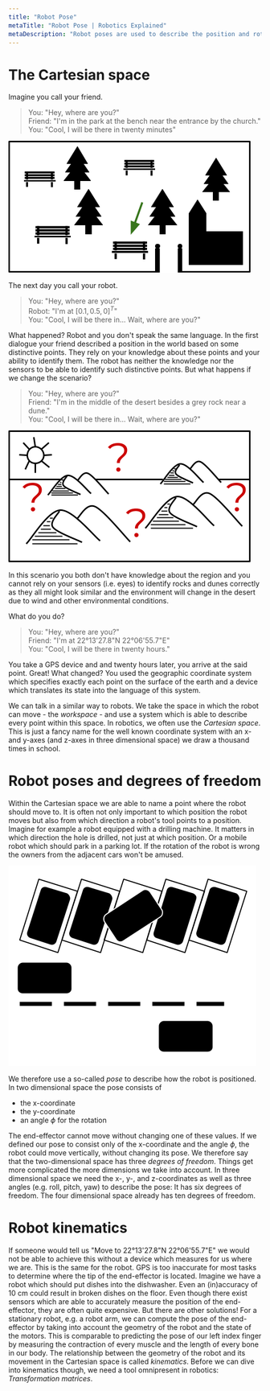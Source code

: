 ```yaml
---
title: "Robot Pose"
metaTitle: "Robot Pose | Robotics Explained"
metaDescription: "Robot poses are used to describe the position and rotation of a robot's end-effector in the workspace."
---
```


# The Cartesian space

Imagine you call your friend.  
>You: "Hey, where are you?"  
>Friend: "I'm in the park at the bench near the entrance by the church."  
>You: "Cool, I will be there in twenty minutes"  

![park](../images/robotposes/park.png "Park")

The next day you call your robot.  
>You: "Hey, where are you?"  
>Robot: "I'm at $[0.1, 0.5, 0]^T$"  
>You: "Cool, I will be there in... Wait, where are you?"  

What happened? Robot and you don't speak the same language. In the first dialogue your friend described a position in the world based on some distinctive points. They rely on your knowledge about these points and your ability to identify them. The robot has neither the knowledge nor the sensors to be able to identify such distinctive points. But what happens if we change the scenario?

>You: "Hey, where are you?"  
>Friend: "I'm in the middle of the desert besides a grey rock near a dune."  
>You: "Cool, I will be there in... Wait, where are you?"  

![desert](../images/robotposes/desert.png "Desert")

In this scenario you both don't have knowledge about the region and you cannot rely on your sensors (i.e. eyes) to identify rocks and dunes correctly as they all might look similar and the environment will change in the desert due to wind and other environmental conditions.

What do you do?  
>You: "Hey, where are you?"  
>Friend: "I'm at 22°13'27.8"N 22°06'55.7"E"  
>You: "Cool, I will be there in twenty hours."  

You take a GPS device and and twenty hours later, you arrive at the said point. Great! What changed? You used the geographic coordinate system which specifies exactly each point on the surface of the earth and a device which translates its state into the language of this system.

We can talk in a similar way to robots. We take the space in which the robot can move - the *workspace* - and use a system which is able to describe every point within this space. In robotics, we often use the *Cartesian space*. This is just a fancy name for the well known coordinate system with an x- and y-axes (and z-axes in three dimensional space) we draw a thousand times in school.

# Robot poses and degrees of freedom

Within the Cartesian space we are able to name a point where the robot should move to. It is often not only important to which position the robot moves but also from which direction a robot's tool points to a position. Imagine for example a robot equipped with a drilling machine. It matters in which direction the hole is drilled, not just at which position. Or a mobile robot which should park in a parking lot. If the rotation of the robot is wrong the owners from the adjacent cars won't be amused.

![cars](../images/robotposes/car.png "Cars")

We therefore use a so-called *pose* to describe how the robot is positioned. In two dimensional space the pose consists of 

* the x-coordinate
* the y-coordinate 
* an angle $\phi$ for the rotation

The end-effector cannot move without changing one of these values. If we defined our pose to consist only of the x-coordinate and the angle $\phi$, the robot could move vertically, without changing its pose. We therefore say that the two-dimensional space has three *degrees of freedom*. Things get more complicated the more dimensions we take into account. In three dimensional space we need the x-, y-, and z-coordinates as well as three angles (e.g. roll, pitch, yaw) to describe the pose: It has six degrees of freedom. The four dimensional space already has ten degrees of freedom.

# Robot kinematics

If someone would tell us "Move to 22°13'27.8"N 22°06'55.7"E" we would not be able to achieve this without a device which measures for us where we are. This is the same for the robot. GPS is too inaccurate for most tasks to determine where the tip of the end-effector is located. Imagine we have a robot which should put dishes into the dishwasher. Even an (in)accuracy of 10 cm could result in broken dishes on the floor. Even though there exist sensors which are able to accurately measure the position of the end-effector, they are often quite expensive. But there are other solutions! For a stationary robot, e.g. a robot arm, we can compute the pose of the end-effector by taking into account the geometry of the robot and the state of the motors. This is comparable to predicting the pose of our left index finger by measuring the contraction of every muscle and the length of every bone in our body. The relationship between the geometry of the robot and its movement in the Cartesian space is called *kinematics*. Before we can dive into kinematics though, we need a tool omnipresent in robotics: *Transformation matrices*.